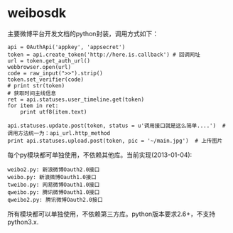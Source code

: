 weibosdk
========

主要微博平台开发文档的python封装，调用方式如下：

    api = OAuthApi('appkey', 'appsecret')
    token = api.create_token('http://here.is.callback') # 回调网址
    url = token.get_auth_url()
    webbrowser.open(url)
    code = raw_input(">>").strip()
    token.set_verifier(code)
    # print str(token)
    # 获取时间主线信息
    ret = api.statuses.user_timeline.get(token)
    for item in ret:
        print utf8(item.text)
        
    api.statuses.update.post(token, status = u'调用接口就是这么简单....')  # 调用方法统一为：api_url.http_method
    print api.statuses.upload.post(token, pic = '~/main.jpg')  # 上传图片
    
每个py模块都可单独使用，不依赖其他库。当前实现(2013-01-04):

    weibo2.py: 新浪微博Oauth2.0接口 
    weibo.py: 新浪微博Oauth1.0接口 
    tweibo.py: 网易微博Oauth1.0接口 
    qweibo.py: 腾讯微博Oauth1.0接口
    qweibo2.py: 腾讯微博Oauth2.0接口

所有模块都可以单独使用，不依赖第三方库。python版本要求2.6+，不支持python3.x.    
